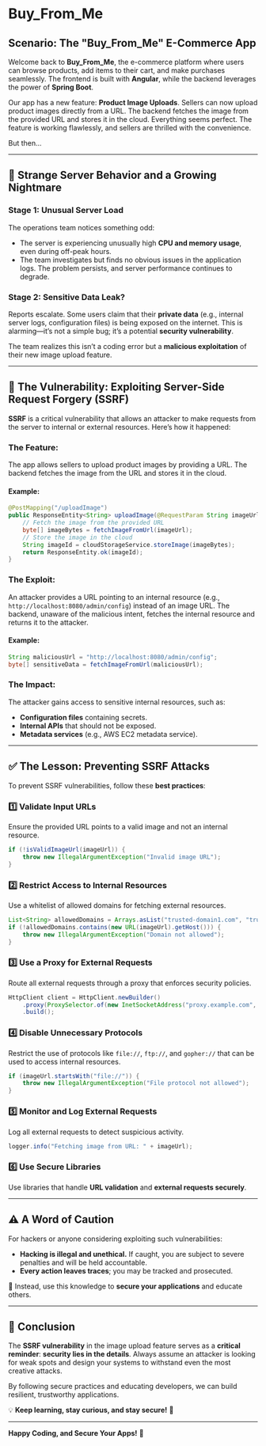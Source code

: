 # Buy_From_Me

## Scenario: The "Buy_From_Me" E-Commerce App
Welcome back to **Buy_From_Me**, the e-commerce platform where users can browse products, add items to their cart, and make purchases seamlessly. The frontend is built with **Angular**, while the backend leverages the power of **Spring Boot**.

Our app has a new feature: **Product Image Uploads**. Sellers can now upload product images directly from a URL. The backend fetches the image from the provided URL and stores it in the cloud. Everything seems perfect. The feature is working flawlessly, and sellers are thrilled with the convenience.

But then...

---

## 🚨 Strange Server Behavior and a Growing Nightmare
### Stage 1: Unusual Server Load
The operations team notices something odd:
- The server is experiencing unusually high **CPU and memory usage**, even during off-peak hours.
- The team investigates but finds no obvious issues in the application logs. The problem persists, and server performance continues to degrade.

### Stage 2: Sensitive Data Leak?
Reports escalate. Some users claim that their **private data** (e.g., internal server logs, configuration files) is being exposed on the internet. This is alarming—it’s not a simple bug; it’s a potential **security vulnerability**.

The team realizes this isn’t a coding error but a **malicious exploitation** of their new image upload feature.

---

## 🛑 The Vulnerability: Exploiting Server-Side Request Forgery (SSRF)
**SSRF** is a critical vulnerability that allows an attacker to make requests from the server to internal or external resources. Here’s how it happened:

### The Feature:
The app allows sellers to upload product images by providing a URL. The backend fetches the image from the URL and stores it in the cloud.

#### Example:
```java
@PostMapping("/uploadImage")
public ResponseEntity<String> uploadImage(@RequestParam String imageUrl) {
    // Fetch the image from the provided URL
    byte[] imageBytes = fetchImageFromUrl(imageUrl);
    // Store the image in the cloud
    String imageId = cloudStorageService.storeImage(imageBytes);
    return ResponseEntity.ok(imageId);
}
```

### The Exploit:
An attacker provides a URL pointing to an internal resource (e.g., `http://localhost:8080/admin/config`) instead of an image URL. The backend, unaware of the malicious intent, fetches the internal resource and returns it to the attacker.

#### Example:
```java
String maliciousUrl = "http://localhost:8080/admin/config";
byte[] sensitiveData = fetchImageFromUrl(maliciousUrl);
```

### The Impact:
The attacker gains access to sensitive internal resources, such as:
- **Configuration files** containing secrets.
- **Internal APIs** that should not be exposed.
- **Metadata services** (e.g., AWS EC2 metadata service).

---

## ✅ The Lesson: Preventing SSRF Attacks
To prevent SSRF vulnerabilities, follow these **best practices**:

### 1️⃣ Validate Input URLs
Ensure the provided URL points to a valid image and not an internal resource.
```java
if (!isValidImageUrl(imageUrl)) {
    throw new IllegalArgumentException("Invalid image URL");
}
```

### 2️⃣ Restrict Access to Internal Resources
Use a whitelist of allowed domains for fetching external resources.
```java
List<String> allowedDomains = Arrays.asList("trusted-domain1.com", "trusted-domain2.com");
if (!allowedDomains.contains(new URL(imageUrl).getHost())) {
    throw new IllegalArgumentException("Domain not allowed");
}
```

### 3️⃣ Use a Proxy for External Requests
Route all external requests through a proxy that enforces security policies.
```java
HttpClient client = HttpClient.newBuilder()
    .proxy(ProxySelector.of(new InetSocketAddress("proxy.example.com", 8080)))
    .build();
```

### 4️⃣ Disable Unnecessary Protocols
Restrict the use of protocols like `file://`, `ftp://`, and `gopher://` that can be used to access internal resources.
```java
if (imageUrl.startsWith("file://")) {
    throw new IllegalArgumentException("File protocol not allowed");
}
```

### 5️⃣ Monitor and Log External Requests
Log all external requests to detect suspicious activity.
```java
logger.info("Fetching image from URL: " + imageUrl);
```

### 6️⃣ Use Secure Libraries
Use libraries that handle **URL validation** and **external requests securely**.

---

## ⚠️ A Word of Caution
For hackers or anyone considering exploiting such vulnerabilities:
- **Hacking is illegal and unethical.** If caught, you are subject to severe penalties and will be held accountable.
- **Every action leaves traces**; you may be tracked and prosecuted.

🔹 Instead, use this knowledge to **secure your applications** and educate others.

---

## 🎯 Conclusion
The **SSRF vulnerability** in the image upload feature serves as a **critical reminder**: **security lies in the details**. Always assume an attacker is looking for weak spots and design your systems to withstand even the most creative attacks.

By following secure practices and educating developers, we can build resilient, trustworthy applications.

💡 **Keep learning, stay curious, and stay secure!** 🚀

---

**Happy Coding, and Secure Your Apps!** 🔐

